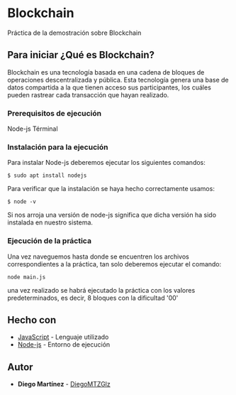 # Blockchain

Práctica de la demostración sobre Blockchain

## Para iniciar ¿Qué es Blockchain?

Blockchain es una tecnología basada en una cadena de bloques de operaciones descentralizada y pública. Esta tecnología genera una base de datos compartida a la que tienen acceso sus participantes, los cuáles pueden rastrear cada transacción que hayan realizado.

### Prerequisitos de ejecución

Node-js
Términal

### Instalación para la ejecución

Para instalar Node-js deberemos ejecutar los siguientes comandos:

```
$ sudo apt install nodejs
```

Para verificar que la instalación se haya hecho correctamente usamos:

```
$ node -v
```

Si nos arroja una versión de node-js significa que dicha versión ha sido instalada en nuestro sistema.

### Ejecución de la práctica

Una vez naveguemos hasta donde se encuentren los archivos correspondientes a la práctica, tan solo deberemos ejecutar el comando:

```
node main.js
```
una vez realizado se habrá ejecutado la práctica con los valores predeterminados, es decir, 8 bloques con la dificultad '00'

## Hecho con

* [JavaScript](https://www.javascript.com/) - Lenguaje utilizado 
* [Node-js](https://nodejs.org/es) - Entorno de ejecución

## Autor

* **Diego Martínez** - [DiegoMTZGlz](https://github.com/DiegoMTZGlz)
